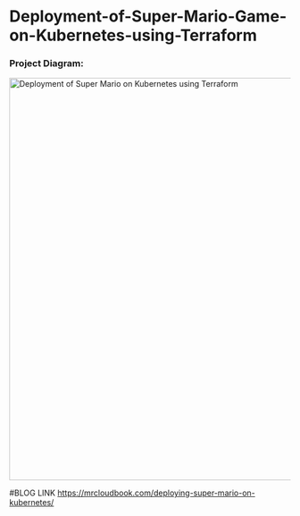 # Deployment-of-Super-Mario-Game-on-Kubernetes-using-Terraform

### Project Diagram:
<img width="1280" height="720" alt="Deployment of Super Mario on Kubernetes using Terraform" src="https://github.com/user-attachments/assets/bc1cf6c5-4e85-4723-880e-0aed1074bf55" />


#BLOG LINK
https://mrcloudbook.com/deploying-super-mario-on-kubernetes/
